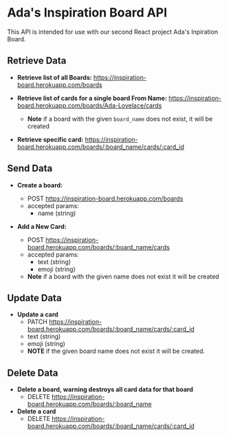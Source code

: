 # Ada's Inspiration Board API

This API is intended for use with our second React project Ada's Inpiration Board.

## Retrieve Data
  - **Retrieve list of all Boards:** https://inspiration-board.herokuapp.com/boards

  - **Retrieve list of cards for a single board From Name:** https://inspiration-board.herokuapp.com/boards/Ada-Lovelace/cards
    - **Note** if a board with the given `board_name` does not exist, it will be created

  - **Retrieve specific card:** https://inspiration-board.herokuapp.com/boards/:board_name/cards/:card_id

## Send Data

  - **Create a board:**
    - POST https://inspiration-board.herokuapp.com/boards
    - accepted params:
      - name (string)

  - **Add a New Card:**
    - POST https://inspiration-board.herokuapp.com/boards/:board_name/cards
    - accepted params:
      - text (string)
      - emoji (string)
    - **Note** if a board with the given name does not exist it will be created

## Update Data

- **Update a card**
  - PATCH https://inspiration-board.herokuapp.com/boards/:board_name/cards/:card_id
  - text (string)
  - emoji (string)
  - **NOTE** if the given board name does not exist it will be created.

## Delete Data
- **Delete a board, warning destroys all card data for that board**
  - DELETE https://inspiration-board.herokuapp.com/boards/:board_name
- **Delete a card**
  - DELETE https://inspiration-board.herokuapp.com/boards/:board_name/cards/:card_id
